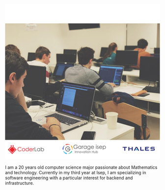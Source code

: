 ![logo](https://github.com/juliencol/juliencol/blob/master/img/cover.jpg)

I am a 20 years old computer science major passionate about Mathematics and technology. Currently in my third year at Isep, I am specializing in software engineering with a particular interest for backend and infrastructure.
